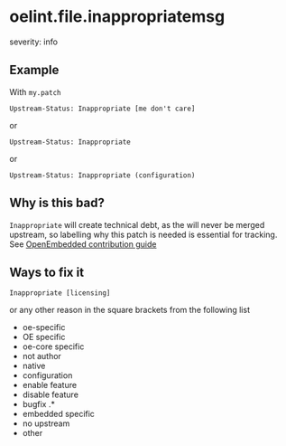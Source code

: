 # oelint.file.inappropriatemsg

severity: info

## Example

With `my.patch`

```
Upstream-Status: Inappropriate [me don't care]
```

or

```
Upstream-Status: Inappropriate
```

or

```
Upstream-Status: Inappropriate (configuration)
```

## Why is this bad?

``Inappropriate`` will create technical debt, as the will never be merged upstream,
so labelling why this patch is needed is essential for tracking.
See [OpenEmbedded contribution guide](https://www.openembedded.org/index.php?title=Commit_Patch_Message_Guidelines&oldid=10935)

## Ways to fix it

```
Inappropriate [licensing]
```

or any other reason in the square brackets from the following list

- oe-specific
- OE specific
- oe-core specific
- not author
- native
- configuration
- enable feature
- disable feature
- bugfix .*
- embedded specific
- no upstream
- other
